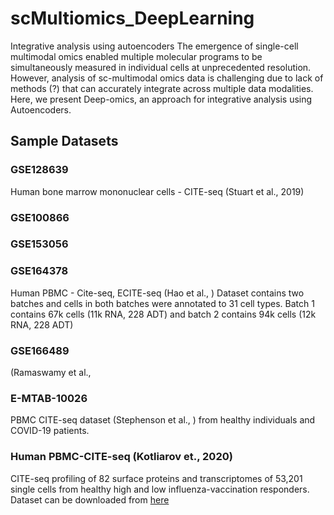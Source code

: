 # scMultiomics_DeepLearning
Integrative analysis using autoencoders
The emergence of single-cell multimodal omics enabled multiple molecular programs to be simultaneously measured in individual cells at unprecedented resolution. However, analysis of sc-multimodal omics data is challenging due to lack of methods (?) that can accurately integrate across multiple data modalities. Here, we present Deep-omics, an approach for integrative analysis using Autoencoders. 

## Sample Datasets
### GSE128639 
Human bone marrow mononuclear cells - CITE-seq (Stuart et al., 2019)
### GSE100866
### GSE153056
### GSE164378
Human PBMC - Cite-seq, ECITE-seq (Hao et al., )
Dataset contains two batches and cells in both batches were annotated to 31 cell types. Batch 1 contains 67k cells (11k RNA, 228 ADT) and batch 2 contains 94k cells (12k RNA, 228 ADT) 
### GSE166489
(Ramaswamy et al., 
### E-MTAB-10026 
PBMC CITE-seq dataset (Stephenson et al., ) from healthy individuals and COVID-19 patients. 
### Human PBMC-CITE-seq (Kotliarov et., 2020) 
CITE-seq profiling of 82 surface proteins and transcriptomes of 53,201 single cells from healthy high and low influenza-vaccination responders. Dataset can be downloaded from [here](https://nih.figshare.com/collections/Data_and_software_code_repository_for_Broad_immune_activation_underlies_shared_set_point_signatures_for_vaccine_responsiveness_in_healthy_individuals_and_disease_activity_in_patients_with_lupus_Kotliarov_Y_Sparks_R_et_al_Nat_Med_DOI_https_d/4753772)
